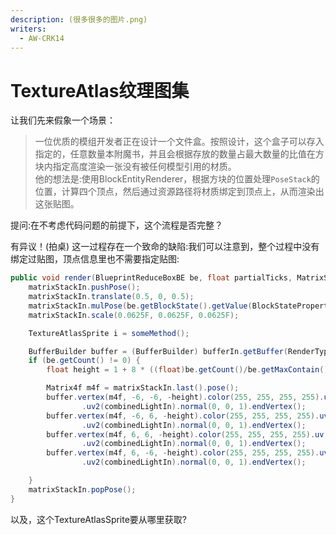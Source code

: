 ```yaml
---
description: (很多很多的图片.png)
writers:
  - AW-CRK14
---
```


# TextureAtlas纹理图集

让我们先来假象一个场景：
> 一位优质的模组开发者正在设计一个文件盒。按照设计，这个盒子可以存入指定的，任意数量本附魔书，并且会根据存放的数量占最大数量的比值在方块内指定高度渲染一张没有被任何模型引用的材质。  
> 他的想法是:使用BlockEntityRenderer，根据方块的位置处理`PoseStack`的位置，计算四个顶点，然后通过资源路径将材质绑定到顶点上，从而渲染出这张贴图。

提问:在不考虑代码问题的前提下，这个流程是否完整？

有异议！(拍桌) 这一过程存在一个致命的缺陷:我们可以注意到，整个过程中没有绑定过贴图，顶点信息里也不需要指定贴图:
```java
public void render(BlueprintReduceBoxBE be, float partialTicks, MatrixStack matrixStackIn, IRenderTypeBuffer bufferIn, int combinedLightIn, int combinedOverlayIn){
    matrixStackIn.pushPose();
    matrixStackIn.translate(0.5, 0, 0.5);
    matrixStackIn.mulPose(be.getBlockState().getValue(BlockStateProperties.HORIZONTAL_FACING).getRotation());
    matrixStackIn.scale(0.0625F, 0.0625F, 0.0625F);

    TextureAtlasSprite i = someMethod();

    BufferBuilder buffer = (BufferBuilder) bufferIn.getBuffer(RenderType.cutout());
    if (be.getCount() != 0) {
        float height = 1 + 8 * ((float)be.getCount()/be.getMaxContain());

        Matrix4f m4f = matrixStackIn.last().pose();
        buffer.vertex(m4f, -6, -6, -height).color(255, 255, 255, 255).uv(i.getU0(), center)
                .uv2(combinedLightIn).normal(0, 0, 1).endVertex();
        buffer.vertex(m4f, -6, 6, -height).color(255, 255, 255, 255).uv(i.getU0(), i.getV0())
                .uv2(combinedLightIn).normal(0, 0, 1).endVertex();
        buffer.vertex(m4f, 6, 6, -height).color(255, 255, 255, 255).uv(u1, i.getV0())
                .uv2(combinedLightIn).normal(0, 0, 1).endVertex();
        buffer.vertex(m4f, 6, -6, -height).color(255, 255, 255, 255).uv(u1, center)
                .uv2(combinedLightIn).normal(0, 0, 1).endVertex();

    }
    matrixStackIn.popPose();
}
```

以及，这个TextureAtlasSprite要从哪里获取?